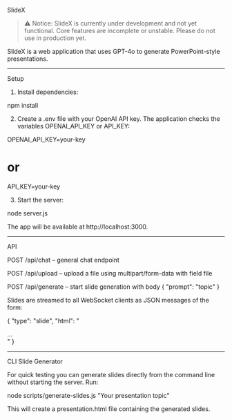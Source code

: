 SlideX

> ⚠️ Notice: SlideX is currently under development and not yet functional.
Core features are incomplete or unstable. Please do not use in production yet.



SlideX is a web application that uses GPT-4o to generate PowerPoint-style presentations.


---

Setup

1. Install dependencies:

npm install


2. Create a .env file with your OpenAI API key. The application checks the variables OPENAI_API_KEY or API_KEY:

OPENAI_API_KEY=your-key
# or
API_KEY=your-key


3. Start the server:

node server.js



The app will be available at http://localhost:3000.


---

API

POST /api/chat – general chat endpoint

POST /api/upload – upload a file using multipart/form-data with field file

POST /api/generate – start slide generation with body { "prompt": "topic" }


Slides are streamed to all WebSocket clients as JSON messages of the form:

{ "type": "slide", "html": "<div>...</div>" }


---

CLI Slide Generator

For quick testing you can generate slides directly from the command line without starting the server. Run:

node scripts/generate-slides.js "Your presentation topic"

This will create a presentation.html file containing the generated slides.

